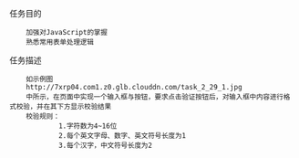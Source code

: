 任务目的

        加强对JavaScript的掌握
        熟悉常用表单处理逻辑
        
任务描述

        如示例图
        http://7xrp04.com1.z0.glb.clouddn.com/task_2_29_1.jpg
        中所示，在页面中实现一个输入框与按钮，要求点击验证按钮后，对输入框中内容进行格式校验，并在其下方显示校验结果
        校验规则：
                1.字符数为4~16位
                2.每个英文字母、数字、英文符号长度为1
                3.每个汉字，中文符号长度为2
